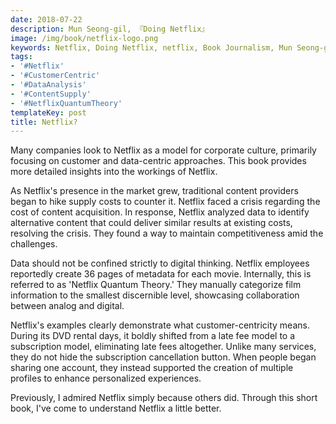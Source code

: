 ```yaml
---
date: 2018-07-22
description: Mun Seong-gil, 『Doing Netflix』
image: /img/book/netflix-logo.png
keywords: Netflix, Doing Netflix, netflix, Book Journalism, Mun Seong-gil
tags:
- '#Netflix'
- '#CustomerCentric'
- '#DataAnalysis'
- '#ContentSupply'
- '#NetflixQuantumTheory'
templateKey: post
title: Netflix?
---
```


Many companies look to Netflix as a model for corporate culture, primarily focusing on customer and data-centric approaches. This book provides more detailed insights into the workings of Netflix.

As Netflix's presence in the market grew, traditional content providers began to hike supply costs to counter it. Netflix faced a crisis regarding the cost of content acquisition. In response, Netflix analyzed data to identify alternative content that could deliver similar results at existing costs, resolving the crisis. They found a way to maintain competitiveness amid the challenges.

Data should not be confined strictly to digital thinking. Netflix employees reportedly create 36 pages of metadata for each movie. Internally, this is referred to as 'Netflix Quantum Theory.' They manually categorize film information to the smallest discernible level, showcasing collaboration between analog and digital.

Netflix's examples clearly demonstrate what customer-centricity means. During its DVD rental days, it boldly shifted from a late fee model to a subscription model, eliminating late fees altogether. Unlike many services, they do not hide the subscription cancellation button. When people began sharing one account, they instead supported the creation of multiple profiles to enhance personalized experiences.

Previously, I admired Netflix simply because others did. Through this short book, I've come to understand Netflix a little better.